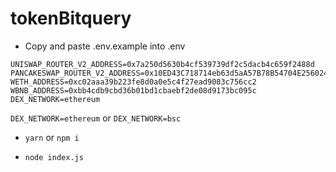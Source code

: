 # tokenBitquery

- Copy and paste .env.example into .env

```
UNISWAP_ROUTER_V2_ADDRESS=0x7a250d5630b4cf539739df2c5dacb4c659f2488d
PANCAKESWAP_ROUTER_V2_ADDRESS=0x10ED43C718714eb63d5aA57B78B54704E256024E
WETH_ADDRESS=0xc02aaa39b223fe8d0a0e5c4f27ead9083c756cc2
WBNB_ADDRESS=0xbb4cdb9cbd36b01bd1cbaebf2de08d9173bc095c
DEX_NETWORK=ethereum
```

`DEX_NETWORK=ethereum` or `DEX_NETWORK=bsc`

- `yarn` or `npm i`

- `node index.js`
